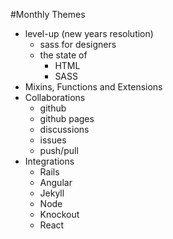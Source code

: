 #Monthly Themes

- level-up (new years resolution)
	- sass for designers
	- the state of 
		- HTML
		- SASS
- Mixins, Functions and Extensions
- Collaborations
	- github
	- github pages
	- discussions
	- issues
	- push/pull
- Integrations
	- Rails
	- Angular
	- Jekyll
	- Node
	- Knockout
	- React
